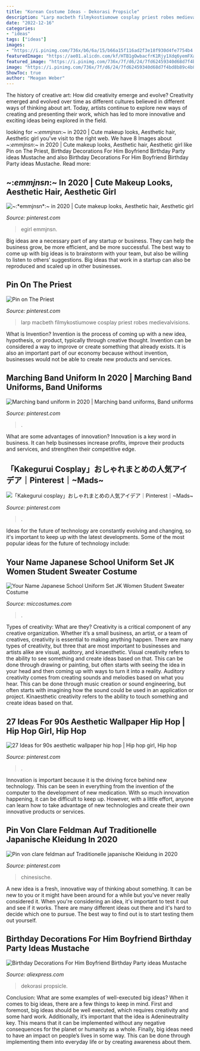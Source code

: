 ```yaml
---
title: "Korean Costume Ideas - Dekorasi Propsicle"
description: "Larp macbeth filmykostiumowe cosplay priest robes medievalvisions"
date: "2022-12-16"
categories:
- "ideas"
tags: ["ideas"]
images:
- "https://i.pinimg.com/736x/b6/6a/15/b66a15f116ad2f3e18f930d4fe7754b4.jpg"
featuredImage: "https://ae01.alicdn.com/kf/HTB1gOwbacfrK1Rjy1Xdq6yemFXaI/Birthday-Decorations-For-Him-Boyfriend-Birthday-Party-ideas-Mustache-Husband-Father-Party-Decoration-Bachelor-Party-Decor.jpg"
featured_image: "https://i.pinimg.com/736x/7f/d6/24/7fd62459340d68d7f4bd8b89c4b8d9fd.jpg"
image: "https://i.pinimg.com/736x/7f/d6/24/7fd62459340d68d7f4bd8b89c4b8d9fd.jpg"
ShowToc: true
author: "Meagan Weber"
---
```



The history of creative art: How did creativity emerge and evolve?
Creativity emerged and evolved over time as different cultures believed in different ways of thinking about art. Today, artists continue to explore new ways of creating and presenting their work, which has led to more innovative and exciting ideas being explored in the field.

	

		
looking for ~:*emmjnsn*:~ in 2020 | Cute makeup looks, Aesthetic hair, Aesthetic girl you've visit to the right web. We have 8 Images about ~:*emmjnsn*:~ in 2020 | Cute makeup looks, Aesthetic hair, Aesthetic girl like Pin on The Priest, Birthday Decorations For Him Boyfriend Birthday Party ideas Mustache and also Birthday Decorations For Him Boyfriend Birthday Party ideas Mustache. Read more:
		
    
## ~:*emmjnsn*:~ In 2020 | Cute Makeup Looks, Aesthetic Hair, Aesthetic Girl

<img loading=lazy src="https://i.pinimg.com/736x/7f/d6/24/7fd62459340d68d7f4bd8b89c4b8d9fd.jpg" onerror="this.onerror=null;this.src='https://tse4.mm.bing.net/th?id=OIP.jJbQ74uMPgzNiH796adIPwHaJK&amp;pid=15.1';" alt="~:*emmjnsn*:~ in 2020 | Cute makeup looks, Aesthetic hair, Aesthetic girl">

_Source: pinterest.com_

>egirl emmjnsn. 

	

Big ideas are a necessary part of any startup or business. They can help the business grow, be more efficient, and be more successful. The best way to come up with big ideas is to brainstorm with your team, but also be willing to listen to others’ suggestions. Big ideas that work in a startup can also be reproduced and scaled up in other businesses.

    
## Pin On The Priest

<img loading=lazy src="https://i.pinimg.com/originals/31/04/8a/31048abb36b2c2787245618df20128d3.jpg" onerror="this.onerror=null;this.src='https://tse2.mm.bing.net/th?id=OIP.y0mmVH0XXi9t10OU6cBkXAHaLG&amp;pid=15.1';" alt="Pin on The Priest">

_Source: pinterest.com_

>larp macbeth filmykostiumowe cosplay priest robes medievalvisions. 

	

What is Invention?
Invention is the process of coming up with a new idea, hypothesis, or product, typically through creative thought. Invention can be considered a way to improve or create something that already exists. It is also an important part of our economy because without invention, businesses would not be able to create new products and services.

    
## Marching Band Uniform In 2020 | Marching Band Uniforms, Band Uniforms

<img loading=lazy src="https://i.pinimg.com/736x/62/90/97/62909715fd90d5d7952753538e36c8a9.jpg" onerror="this.onerror=null;this.src='https://tse3.mm.bing.net/th?id=OIP.eqpJ5nPxQCWAnTJguwWFPwHaJl&amp;pid=15.1';" alt="Marching band uniform in 2020 | Marching band uniforms, Band uniforms">

_Source: pinterest.com_

>. 

	

What are some advantages of innovation?
Innovation is a key word in business. It can help businesses increase profits, improve their products and services, and strengthen their competitive edge.

    
## 「Kakegurui Cosplay」おしゃれまとめの人気アイデア｜Pinterest｜~Mads~

<img loading=lazy src="https://i.pinimg.com/736x/cb/ec/db/cbecdb57f65ce4da57d5523ebf039260.jpg" onerror="this.onerror=null;this.src='https://tse3.mm.bing.net/th?id=OIP.eHmyfrfPlpCVe1k-HseYHwHaLq&amp;pid=15.1';" alt="「Kakegurui cosplay」おしゃれまとめの人気アイデア｜Pinterest｜~Mads~">

_Source: pinterest.com_

>. 

	

Ideas for the future of technology are constantly evolving and changing, so it's important to keep up with the latest developments. Some of the most popular ideas for the future of technology include: 

    
## Your Name Japanese School Uniform Set JK Women Student Sweater Costume

<img loading=lazy src="https://www.miccostumes.com/images/path-products/image-CJK711VS-104.jpg/&amp;width=1200&amp;height=1200&amp;original=77s8AgZSGN6A&amp;a.jpg" onerror="this.onerror=null;this.src='https://tse4.mm.bing.net/th?id=OIP.0UU2QJU87rhFxFFWyOr_KwHaK3&amp;pid=15.1';" alt="Your Name Japanese School Uniform Set JK Women Student Sweater Costume">

_Source: miccostumes.com_

>. 

	

Types of creativity: What are they?
Creativity is a critical component of any creative organization. Whether it’s a small business, an artist, or a team of creatives, creativity is essential to making anything happen. There are many types of creativity, but three that are most important to businesses and artists alike are visual, auditory, and kinaesthetic. 
Visual creativity refers to the ability to see something and create ideas based on that. This can be done through drawing or painting, but often starts with seeing the idea in your head and then coming up with ways to turn it into a reality. Auditory creativity comes from creating sounds and melodies based on what you hear. This can be done through music creation or sound engineering, but often starts with imagining how the sound could be used in an application or project. Kinaesthetic creativity refers to the ability to touch something and create ideas based on that.

    
## 27 Ideas For 90s Aesthetic Wallpaper Hip Hop | Hip Hop Girl, Hip Hop

<img loading=lazy src="https://i.pinimg.com/736x/b6/6a/15/b66a15f116ad2f3e18f930d4fe7754b4.jpg" onerror="this.onerror=null;this.src='https://tse1.mm.bing.net/th?id=OIP.1IeZg0XA-AknRuqpWZPLMQAAAA&amp;pid=15.1';" alt="27 Ideas for 90s aesthetic wallpaper hip hop | Hip hop girl, Hip hop">

_Source: pinterest.com_

>. 

	

Innovation is important because it is the driving force behind new technology. This can be seen in everything from the invention of the computer to the development of new medication. With so much innovation happening, it can be difficult to keep up. However, with a little effort, anyone can learn how to take advantage of new technologies and create their own innovative products or services.

    
## Pin Von Clare Feldman Auf Traditionelle Japanische Kleidung In 2020

<img loading=lazy src="https://i.pinimg.com/736x/8a/38/c4/8a38c4da33b7e8730062a4eee49ede5d.jpg" onerror="this.onerror=null;this.src='https://tse2.mm.bing.net/th?id=OIP.V1qcwuFyR9eUvXTRwyWFUQHaNK&amp;pid=15.1';" alt="Pin von clare feldman auf Traditionelle japanische Kleidung in 2020">

_Source: pinterest.com_

>chinesische. 

	

A new idea is a fresh, innovative way of thinking about something. It can be new to you or it might have been around for a while but you've never really considered it. When you're considering an idea, it's important to test it out and see if it works. There are many different ideas out there and it's hard to decide which one to pursue. The best way to find out is to start testing them out yourself.

    
## Birthday Decorations For Him Boyfriend Birthday Party Ideas Mustache

<img loading=lazy src="https://ae01.alicdn.com/kf/HTB1gOwbacfrK1Rjy1Xdq6yemFXaI/Birthday-Decorations-For-Him-Boyfriend-Birthday-Party-ideas-Mustache-Husband-Father-Party-Decoration-Bachelor-Party-Decor.jpg" onerror="this.onerror=null;this.src='https://tse3.mm.bing.net/th?id=OIP.8MycO4he8kOUUAtO0PRv3QHaHa&amp;pid=15.1';" alt="Birthday Decorations For Him Boyfriend Birthday Party ideas Mustache">

_Source: aliexpress.com_

>dekorasi propsicle. 

	

Conclusion: What are some examples of well-executed big ideas?
When it comes to big ideas, there are a few things to keep in mind. First and foremost, big ideas should be well executed, which requires creativity and some hard work. Additionally, it’s important that the idea is Adenineutrality key. This means that it can be implemented without any negative consequences for the planet or humanity as a whole. Finally, big ideas need to have an impact on people’s lives in some way. This can be done through implementing them into everyday life or by creating awareness about them.

